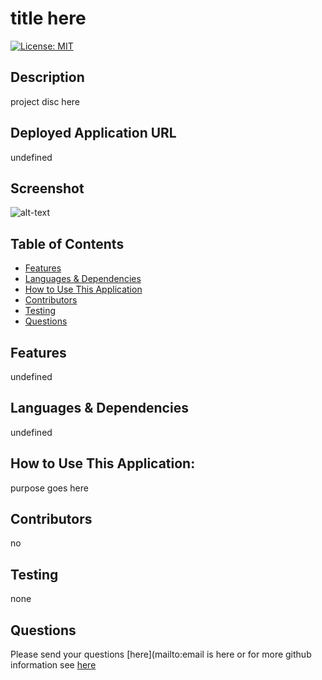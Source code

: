 # title here 
 [![License: MIT](https://img.shields.io/badge/License-MIT-yellow.svg)](https://opensource.org/licenses/MIT)
## Description
project disc here
## Deployed Application URL
undefined
## Screenshot
![alt-text](undefined)
## Table of Contents
* [Features](#features)
* [Languages & Dependencies](#languagesanddependencies)
* [How to Use This Application](#HowtoUseThisApplication)
* [Contributors](#contributors)
* [Testing](#testing)
* [Questions](#questions)
## Features
undefined
## Languages & Dependencies
undefined
## How to Use This Application:
purpose goes here
## Contributors
no
## Testing
none
## Questions
Please send your questions [here](mailto:email is here or for more github information see  [here](username:userNAme)
